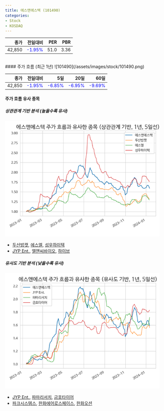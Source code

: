 ```yaml
---
title: 에스앤에스텍 (101490)
categories:
- Stock
- KOSDAQ
---
```


|종가|전일대비|PER|PBR|
|---:|-------:|--:|---:|
|42,850|<span style="color: blue">-1.95%</span>|51.0|3.36|

<!-- more -->
<br>
#### 주가 흐름 (최근 1년)
![101490](/assets/images/stock/101490.png)

|종가|전일대비|5일|20일|60일|
|---:|-------:|--:|---:|---:|
|42,850|<span style="color: blue">-1.95%</span>|<span style="color: blue">-6.85%</span>|<span style="color: blue">-6.95%</span>|<span style="color: blue">-9.69%</span>|

<!-- more -->

#### 주가 흐름 유사 종목

##### 상관관계 기반 분석 (높을수록 유사)
![101490](/assets/images/stock/101490_corr.png)
- [두산밥캣](/241560/), [에스엘](/005850/), [성우하이텍](/015750/)
- [JYP Ent.](/035900/), [엘앤씨바이오](/290650/), [하이브](/352820/)

##### 유사도 기반 분석 (낮을수록 유사)	
![101490](/assets/images/stock/101490_sim.png)
- [JYP Ent.](/035900/), [파마리서치](/214450/), [금호타이어](/073240/)
- [파크시스템스](/140860/), [한화에어로스페이스](/012450/), [한화오션](/042660/)